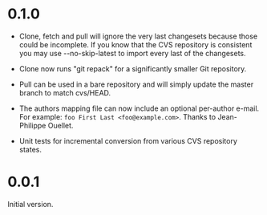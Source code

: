 # 0.1.0

* Clone, fetch and pull will ignore the very last changesets because those
  could be incomplete. If you know that the CVS repository is consistent
  you may use --no-skip-latest to import every last of the changesets.

* Clone now runs "git repack" for a significantly smaller Git repository.

* Pull can be used in a bare repository and will simply update the master
  branch to match cvs/HEAD.

* The authors mapping file can now include an optional per-author e-mail.
  For example: `foo First Last <foo@example.com>`. Thanks to Jean-Philippe
  Ouellet.

* Unit tests for incremental conversion from various CVS repository states.

# 0.0.1

Initial version.

